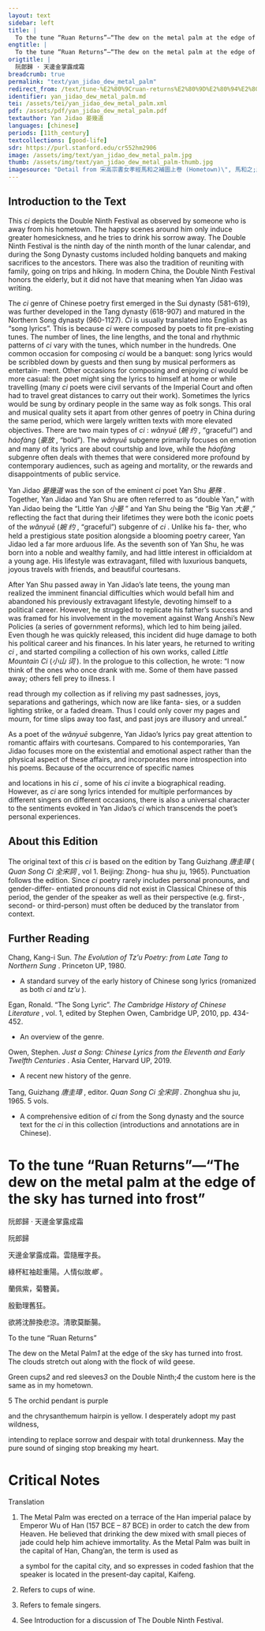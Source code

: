 ```yaml
---
layout: text
sidebar: left
title: |
  To the tune “Ruan Returns”—“The dew on the metal palm at the edge of the sky has turned into frost” | 阮郎歸 · 天邊金掌露成霜
engtitle: |
  To the tune “Ruan Returns”—“The dew on the metal palm at the edge of the sky has turned into frost”
origtitle: |
  阮郎歸 · 天邊金掌露成霜
breadcrumb: true
permalink: "text/yan_jidao_dew_metal_palm"
redirect_from: /text/tune-%E2%80%9Cruan-returns%E2%80%9D%E2%80%94%E2%80%9C-dew-metal-palm-edge-sky-has-turned-frost%E2%80%9D
identifier: yan_jidao_dew_metal_palm.md
tei: /assets/tei/yan_jidao_dew_metal_palm.xml
pdf: /assets/pdf/yan_jidao_dew_metal_palm.pdf
textauthor: Yan Jidao 晏幾道
languages: [chinese]
periods: [11th_century]
textcollections: [good-life]
sdr: https://purl.stanford.edu/cr552hm2906
image: /assets/img/text/yan_jidao_dew_metal_palm.jpg
thumb: /assets/img/text/yan_jidao_dew_metal_palm-thumb.jpg
imagesource: "Detail from 宋高宗書女孝經馬和之補圖上卷 (Hometown)\", 馬和之;趙構, National Palace Museum, Accession Number: K2A001100N000000000PBI [Public Domain]"
---
```

<h2>Introduction to the Text</h2>
<p>This <i> ci </i> depicts the Double Ninth Festival as observed by someone who is away from his hometown. The happy scenes around him only induce greater homesickness, and he tries to drink his sorrow away. The Double Ninth Festival is the ninth day of the ninth month of the lunar calendar, and during the Song Dynasty customs included holding banquets and making sacrifices to the ancestors. There was also the tradition of reuniting with family, going on trips and hiking. In modern China, the Double Ninth Festival honors the elderly, but it did not have that meaning when Yan Jidao was writing.</p>

<p>The <i> ci </i> genre of Chinese poetry first emerged in the Sui dynasty (581-619), was further developed in the Tang dynasty (618-907) and matured in the Northern Song dynasty (960-1127). <i> Ci </i> is usually translated into English as “song lyrics”. This is because <i> ci </i> were composed by poets to fit pre-existing tunes. The number of lines, the line lengths, and the tonal and rhythmic patterns of <i> ci </i> vary with the tunes, which number in the hundreds. One common occasion for composing <i> ci </i> would be a banquet: song lyrics would be scribbled down by guests and then sung by musical performers as entertain- ment. Other occasions for composing and enjoying <i> ci </i> would be more casual: the poet might sing the lyrics to himself at home or while travelling (many <i> ci </i> poets were civil servants of the Imperial Court and often had to travel great distances to carry out their work). Sometimes the lyrics would be sung by ordinary people in the same way as folk songs. This oral and musical quality sets it apart from other genres of poetry in China during the same period, which were largely written texts with more elevated objectives. There are two main types of <i> ci</i> : <i> wǎnyuē </i> (<em>婉 约</em> , “graceful”) and <i> háofàng </i> (<em>豪放</em> , “bold”). The <i> wǎnyuē </i> subgenre primarily focuses on emotion and many of its lyrics are about courtship and love, while the <i> háofàng </i> subgenre often deals with themes that were considered more profound by contemporary audiences, such as ageing and mortality, or the rewards and disappointments of public service.</p>

<p>Yan Jidao <em>晏幾道</em> was the son of the eminent <i> ci </i> poet Yan Shu <em>晏殊</em> . Together, Yan Jidao and Yan Shu are often referred to as “double Yan,” with Yan Jidao being the “Little Yan <em>小晏</em> ” and Yan Shu being the “Big Yan <em>大晏</em> ,” reflecting the fact that during their lifetimes they were both the iconic poets of the <i> wǎnyuē </i> (<em>婉 约</em> , “graceful”) subgenre of <i> ci</i> . Unlike his fa- ther, who held a prestigious state position alongside a blooming poetry career, Yan Jidao led a far more arduous life. As the seventh son of Yan Shu, he was born into a noble and wealthy family, and had little interest in officialdom at a young age. His lifestyle was extravagant, filled with luxurious banquets, joyous travels with friends, and beautiful courtesans.</p>

<p>After Yan Shu passed away in Yan Jidao’s late teens, the young man realized the imminent financial difficulties which would befall him and abandoned his previously extravagant lifestyle, devoting himself to a political career. However, he struggled to replicate his father’s success and was framed for his involvement in the movement against Wang Anshi’s New Policies (a series of government reforms), which led to him being jailed. Even though he was quickly released, this incident did huge damage to both his political career and his finances. In his later years, he returned to writing <i> ci</i> , and started compiling a collection of his own works, called <i> Little Mountain Ci </i> (<em>小山 词</em> ). In the prologue to this collection, he wrote: “I now think of the ones who once drank with me. Some of them have passed away; others fell prey to illness. I</p>

<p>read through my collection as if reliving my past sadnesses, joys, separations and gatherings, which now are like fanta- sies, or a sudden lighting strike, or a faded dream. Thus I could only cover my pages and mourn, for time slips away too fast, and past joys are illusory and unreal.”</p>

<p>As a poet of the <i> wǎnyuē </i> subgenre, Yan Jidao’s lyrics pay great attention to romantic affairs with courtesans. Compared to his contemporaries, Yan Jidao focuses more on the existential and emotional aspect rather than the physical aspect of these affairs, and incorporates more introspection into his poems. Because of the occurrence of specific names</p>
<p>and locations in his <i> ci</i> , some of his <i> ci </i> invite a biographical reading. However, as <i> ci </i> are song lyrics intended for multiple performances by different singers on different occasions, there is also a universal character to the sentiments evoked in Yan Jidao’s <i> ci </i> which transcends the poet’s personal experiences.</p>

<h2>About this Edition</h2>
<p>The original text of this <i> ci </i> is based on the edition by Tang Guizhang <em>唐圭璋</em> (<i> Quan Song Ci </i> <em>全宋詞</em> , vol 1. Beijing: Zhong- hua shu ju, 1965). Punctuation follows the edition. Since <i> ci </i> poetry rarely includes personal pronouns, and gender-differ- entiated pronouns did not exist in Classical Chinese of this period, the gender of the speaker as well as their perspective (e.g. first-, second- or third-person) must often be deduced by the translator from context.</p>

<h2>Further Reading</h2>




<p>Chang, Kang-i Sun. <i> The Evolution of Tz’u Poetry: from Late Tang to Northern Sung</i> . Princeton UP, 1980.</p>
<ul>
<li>A standard survey of the early history of Chinese song lyrics (romanized as both <em>ci</em> and <em>tz’u</em> ).</li>
</ul>
<p>Egan, Ronald. “The Song Lyric”. <i> The Cambridge History of Chinese Literature</i> , vol. 1, edited by Stephen Owen, Cambridge UP, 2010, pp. 434-452.</p>
<ul>
<li>An overview of the genre.</li>
</ul>
<p>Owen, Stephen. <i> Just a Song: Chinese Lyrics from the Eleventh and Early Twelfth Centuries</i> . Asia Center, Harvard UP, 2019.</p>
<ul>
<li>A recent new history of the genre.</li>
</ul>
<p>Tang, Guizhang <em>唐圭璋</em> , editor. <i> Quan Song Ci </i> <em>全宋詞</em> . Zhonghua shu ju, 1965. 5 vols.</p>
<ul>
<li>A comprehensive edition of <em>ci</em> from the Song dynasty and the source text for the <em>ci</em> in this collection (introductions and annotations are in Chinese).</li>

</ul><h1>To the tune “Ruan Returns”—“The dew on the metal palm at the edge of the sky has turned into frost”</h1>
<p>阮郎歸 · 天邊金掌露成霜</p>

<p>阮郎歸</p>

<p>天邊金掌露成霜。雲隨雁字長。</p>
<p>綠杯紅袖趁重陽。人情似故<em>鄉</em> 。</p>

<p>蘭佩紫，菊簪黃。</p>
<p>殷勤理舊狂。</p>
<p>欲將沈醉換悲涼。清歌莫斷腸。</p>
<p>To the tune “Ruan Returns”</p>

<p>The dew on the Metal Palm<em>1</em> at the edge of the sky has turned into frost. The clouds stretch out along with the flock of wild geese.</p>
<p>Green cups<em>2</em> and red sleeves<em>3</em> on the Double Ninth;<em>4</em> the custom here is the same as in my hometown.</p>

<p>5 The orchid pendant is purple</p>
<p>and the chrysanthemum hairpin is yellow. I desperately adopt my past wildness,</p>
<p>intending to replace sorrow and despair with total drunkenness. May the pure sound of singing stop breaking my heart.</p>

<h1>Critical Notes</h1>

<p>Translation</p>
<ol id="l2">
<li>
<p>The Metal Palm was erected on a terrace of the Han imperial palace by Emperor Wu of Han (157 BCE – 87 BCE) in order to catch the dew from Heaven. He believed that drinking the dew mixed with small pieces of jade could help him achieve immortality. As the Metal Palm was built in the capital of Han, Chang’an, the term is used as</p>
<p>a symbol for the capital city, and so expresses in coded fashion that the speaker is located in the present-day capital, Kaifeng.</p>
</li>
<li>
<p>Refers to cups of wine.</p>
</li>
<li>
<p>Refers to female singers.</p>
</li>
<li>
<p>See Introduction for a discussion of The Double Ninth Festival.</p>
</li>
</ol>
